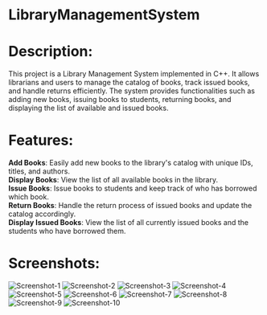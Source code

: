 # LibraryManagementSystem


# Description:
This project is a Library Management System implemented in C++. It allows librarians and users to manage the catalog of books, track issued books, and handle returns efficiently. The system provides functionalities such as adding new books, issuing books to students, returning books, and displaying the list of available and issued books.



# Features:
**Add Books**: Easily add new books to the library's catalog with unique IDs, titles, and authors.<br>
**Display Books**: View the list of all available books in the library.<br>
**Issue Books**: Issue books to students and keep track of who has borrowed which book.<br>
**Return Books**: Handle the return process of issued books and update the catalog accordingly.<br>
**Display Issued Books**: View the list of all currently issued books and the students who have borrowed them.<br>



# Screenshots:

![Screenshot-1](https://github.com/Shubhendu1Ghosh/LibraryManagementSystem/assets/100057852/1425f449-0b77-4b96-a3f8-b093ee41755c)
![Screenshot-2](https://github.com/Shubhendu1Ghosh/LibraryManagementSystem/assets/100057852/cf8d6442-d176-4856-8454-1ec577b49191)
![Screenshot-3](https://github.com/Shubhendu1Ghosh/LibraryManagementSystem/assets/100057852/b6e7ed8f-bd1a-45ee-b59f-e3d5c41c3a27)
![Screenshot-4](https://github.com/Shubhendu1Ghosh/LibraryManagementSystem/assets/100057852/237f8a4f-7948-4bd1-b062-ea53778db5fa)
![Screenshot-5](https://github.com/Shubhendu1Ghosh/LibraryManagementSystem/assets/100057852/a7eb5c6c-3366-4d43-8c43-2ace4207b64c)
![Screenshot-6](https://github.com/Shubhendu1Ghosh/LibraryManagementSystem/assets/100057852/490ce581-c2e7-4530-bc97-afb164076784)
![Screenshot-7](https://github.com/Shubhendu1Ghosh/LibraryManagementSystem/assets/100057852/22b1a227-0a14-492b-817c-762b52e63984)
![Screenshot-8](https://github.com/Shubhendu1Ghosh/LibraryManagementSystem/assets/100057852/ad3cbec2-52bb-4561-9b38-fc41d5e260c2)
![Screenshot-9](https://github.com/Shubhendu1Ghosh/LibraryManagementSystem/assets/100057852/f0ae1b38-fa81-4796-9f31-0d3f367330fd)
![Screenshot-10](https://github.com/Shubhendu1Ghosh/LibraryManagementSystem/assets/100057852/5cbb4d2e-da82-45c7-a32a-0549105e8f47)


